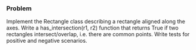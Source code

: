 ### Problem
Implement the Rectangle class describing a rectangle aligned along the axes. Write a has_intersection(r1, r2) 
function that returns True if two rectangles intersect/overlap, i.e. there are common points. Write tests for 
positive and negative scenarios.